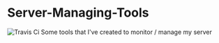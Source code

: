 # Server-Managing-Tools
![Travis Ci](https://travis-ci.org/storca/Server-Managing-Tools.svg?branch=master)
Some tools that I've created to monitor / manage my server

